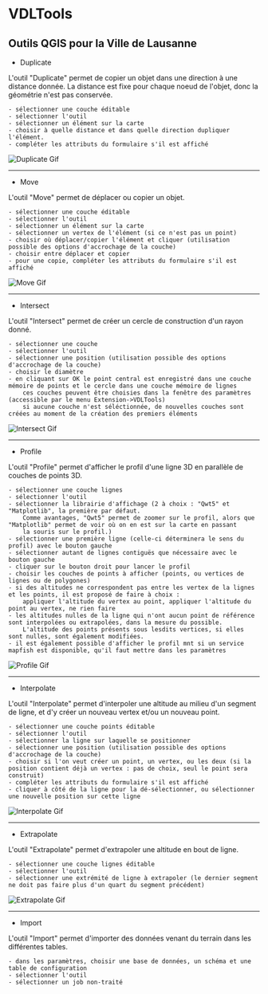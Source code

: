 # VDLTools
Outils QGIS pour la Ville de Lausanne
-------------------------------------


- Duplicate

L'outil "Duplicate" permet de copier un objet dans une direction à une distance donnée. La distance est fixe pour chaque noeud de l'objet, donc la géométrie n'est pas conservée.

    - sélectionner une couche éditable
    - sélectionner l'outil
    - sélectionner un élément sur la carte
    - choisir à quelle distance et dans quelle direction dupliquer l'élément.
    - compléter les attributs du formulaire s'il est affiché

![Duplicate Gif](./gifs/duplicate.gif)

---

- Move

L'outil "Move" permet de déplacer ou copier un objet.

    - sélectionner une couche éditable
    - sélectionner l'outil
    - sélectionner un élément sur la carte
    - sélectionner un vertex de l'élément (si ce n'est pas un point)
    - choisir où déplacer/copier l'élément et cliquer (utilisation possible des options d'accrochage de la couche)
    - choisir entre déplacer et copier
    - pour une copie, compléter les attributs du formulaire s'il est affiché

![Move Gif](./gifs/copy.gif)

---

- Intersect

L'outil "Intersect" permet de créer un cercle de construction d'un rayon donné. 

    - sélectionner une couche
    - sélectionner l'outil
    - sélectionner une position (utilisation possible des options d'accrochage de la couche)
    - choisir le diamètre
    - en cliquant sur OK le point central est enregistré dans une couche mémoire de points et le cercle dans une couche mémoire de lignes
        ces couches peuvent être choisies dans la fenêtre des paramètres (accessible par le menu Extension->VDLTools)
        si aucune couche n'est séléctionnée, de nouvelles couches sont créées au moment de la création des premiers éléments

![Intersect Gif](./gifs/intersect.gif)

---

- Profile

L'outil "Profile" permet d'afficher le profil d'une ligne 3D en parallèle de couches de points 3D.

    - sélectionner une couche lignes
    - sélectionner l'outil
    - sélectionner la librairie d'affichage (2 à choix : "Qwt5" et "Matplotlib", la première par défaut. 
        Comme avantages, "Qwt5" permet de zoomer sur le profil, alors que "Matplotlib" permet de voir où on en est sur la carte en passant 
        la souris sur le profil.)
    - sélectionner une première ligne (celle-ci déterminera le sens du profil) avec le bouton gauche
    - sélectionner autant de lignes contiguës que nécessaire avec le bouton gauche
    - cliquer sur le bouton droit pour lancer le profil
    - choisir les couches de points à afficher (points, ou vertices de lignes ou de polygones)
    - si des altitudes ne correspondent pas entre les vertex de la lignes et les points, il est proposé de faire à choix : 
        appliquer l'altitude du vertex au point, appliquer l'altitude du point au vertex, ne rien faire
    - les altitudes nulles de la ligne qui n'ont aucun point de référence sont interpolées ou extrapolées, dans la mesure du possible.
        L'altitude des points présents sous lesdits vertices, si elles sont nulles, sont également modifiées.
    - il est également possible d'afficher le profil mnt si un service mapfish est disponible, qu'il faut mettre dans les paramètres

![Profile Gif](./gifs/profile.gif)

---

- Interpolate

L'outil "Interpolate" permet d'interpoler une altitude au milieu d'un segment de ligne, et d'y créer un nouveau vertex et/ou un nouveau point.

    - sélectionner une couche points éditable
    - sélectionner l'outil
    - sélectionner la ligne sur laquelle se positionner
    - sélectionner une position (utilisation possible des options d'accrochage de la couche)
    - choisir si l'on veut créer un point, un vertex, ou les deux (si la position contient déjà un vertex : pas de choix, seul le point sera construit)
    - compléter les attributs du formulaire s'il est affiché    
    - cliquer à côté de la ligne pour la dé-sélectionner, ou sélectionner une nouvelle position sur cette ligne

![Interpolate Gif](./gifs/interpolate.gif)

---

- Extrapolate

L'outil "Extrapolate" permet d'extrapoler une altitude en bout de ligne.

    - sélectionner une couche lignes éditable
    - sélectionner l'outil
    - sélectionner une extrémité de ligne à extrapoler (le dernier segment ne doit pas faire plus d'un quart du segment précédent)
 
![Extrapolate Gif](./gifs/extrapolate.gif)   

---

- Import

L'outil "Import" permet d'importer des données venant du terrain dans les différentes tables.

    - dans les paramètres, choisir une base de données, un schéma et une table de configuration
    - sélectionner l'outil
    - sélectionner un job non-traité



